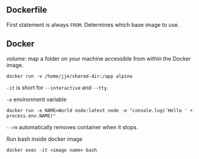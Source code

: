 
## Dockerfile

First statement is always `FROM`. Determines which base image to use.

## Docker

_volume_: map a folder on your machine accessible from within the Docker image.

```
docker run -v /home/jje/shared-dir:/app alpine
```

`-it` is short for `--interactive` and `--tty`.

`-e` environment variable

```
docker run -e NAME=World node:latest node -e "console.log('Hello ' + process.env.NAME)"
```

`--rm` automatically removes container when it stops.


Run bash inside docker image

```
docker exec -it <image name> bash
```

